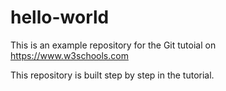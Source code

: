 # hello-world

This is an example repository for the Git tutoial on https://www.w3schools.com

This repository is built step by step in the tutorial.
